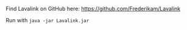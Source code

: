 Find Lavalink on GitHub here: https://github.com/Frederikam/Lavalink

Run with `java -jar Lavalink.jar`
